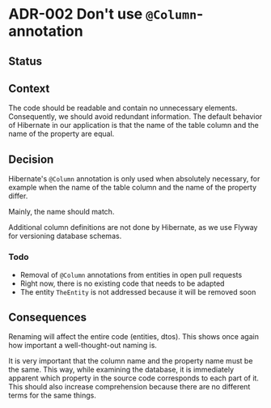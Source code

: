 # ADR-002 Don't use `@Column`-annotation

## Status

<adr-status status='accepted' />

## Context

The code should be readable and contain no unnecessary elements.
Consequently, we should avoid redundant information.
The default behavior of Hibernate in our application is that the name of the table column and the name of the property are equal.

## Decision

Hibernate's `@Column` annotation is only used when absolutely necessary, for example when the name of the table column and the name of the property differ.

Mainly, the name should match.

Additional column definitions are not done by Hibernate, as we use Flyway for versioning database schemas.

### Todo

- Removal of `@Column` annotations from entities in open pull requests
- Right now, there is no existing code that needs to be adapted
- The entity `TheEntity` is not addressed because it will be removed soon

## Consequences

Renaming will affect the entire code (entities, dtos). This shows once again how important a well-thought-out naming is.

It is very important that the column name and the property name must be the same.
This way, while examining the database, it is immediately apparent which property in the source code corresponds to each part of it.
This should also increase comprehension because there are no different terms for the same things.